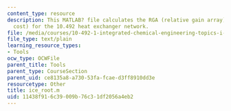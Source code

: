 ```yaml
---
content_type: resource
description: This MATLAB? file calculates the RGA (relative gain array) and DC (disturbance
  cost) for the 10.492 heat exchanger network.
file: /media/courses/10-492-1-integrated-chemical-engineering-topics-i-process-control-by-design-fall-2004/11438f916c39009b76c31df2056a4eb2_ice_root.m
file_type: text/plain
learning_resource_types:
- Tools
ocw_type: OCWFile
parent_title: Tools
parent_type: CourseSection
parent_uid: ce8135a8-a730-53fa-fcae-d3ff8910dd3e
resourcetype: Other
title: ice_root.m
uid: 11438f91-6c39-009b-76c3-1df2056a4eb2
---
```

